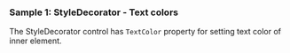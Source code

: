 ### Sample 1: StyleDecorator - Text colors

The StyleDecorator control has `TextColor` property for setting text color of inner element.